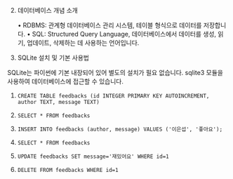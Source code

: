 2. 데이터베이스 개념 소개

	•	RDBMS: 관계형 데이터베이스 관리 시스템, 테이블 형식으로 데이터를 저장합니다.
	•	SQL: Structured Query Language, 데이터베이스에서 데이터를 생성, 읽기, 업데이트, 삭제하는 데 사용하는 언어입니다.

3. SQLite 설치 및 기본 사용법

SQLite는 파이썬에 기본 내장되어 있어 별도의 설치가 필요 없습니다. sqlite3 모듈을 사용하여 데이터베이스에 접근할 수 있습니다.

1. `CREATE TABLE feedbacks (id INTEGER PRIMARY KEY AUTOINCREMENT, author TEXT, message TEXT)`

1. `SELECT * FROM feedbacks`

1. `INSERT INTO feedbacks (author, message) VALUES ('이은섭', '좋아요');`

1. `SELECT * FROM feedbacks`

1. `UPDATE feedbacks SET message='재밌어요' WHERE id=1`

1. `DELETE FROM feedbacks WHERE id=1`
